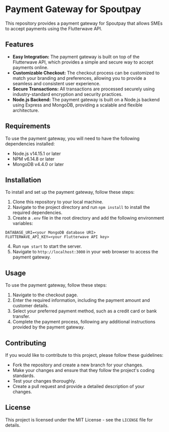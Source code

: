 # Payment Gateway for Spoutpay

This repository provides a payment gateway for Spoutpay that allows SMEs to accept payments using the Flutterwave API.

## Features

- **Easy Integration:** The payment gateway is built on top of the Flutterwave API, which provides a simple and secure way to accept payments online.
- **Customizable Checkout:** The checkout process can be customized to match your branding and preferences, allowing you to provide a seamless and consistent user experience.
- **Secure Transactions:** All transactions are processed securely using industry-standard encryption and security practices.
- **Node.js Backend:** The payment gateway is built on a Node.js backend using Express and MongoDB, providing a scalable and flexible architecture.

## Requirements

To use the payment gateway, you will need to have the following dependencies installed:

- Node.js v14.15.1 or later
- NPM v6.14.8 or later
- MongoDB v4.4.0 or later

## Installation

To install and set up the payment gateway, follow these steps:

1. Clone this repository to your local machine.
2. Navigate to the project directory and run `npm install` to install the required dependencies.
3. Create a `.env` file in the root directory and add the following environment variables:


```
DATABASE_URI=<your MongoDB database URI>
FLUTTERWAVE_API_KEY=<your Flutterwave API key>
```





4. Run `npm start` to start the server.
5. Navigate to `http://localhost:3000` in your web browser to access the payment gateway.

## Usage

To use the payment gateway, follow these steps:

1. Navigate to the checkout page.
2. Enter the required information, including the payment amount and customer details.
3. Select your preferred payment method, such as a credit card or bank transfer.
4. Complete the payment process, following any additional instructions provided by the payment gateway.

## Contributing

If you would like to contribute to this project, please follow these guidelines:

- Fork the repository and create a new branch for your changes.
- Make your changes and ensure that they follow the project's coding standards.
- Test your changes thoroughly.
- Create a pull request and provide a detailed description of your changes.

## License

This project is licensed under the MIT License - see the `LICENSE` file for details.












